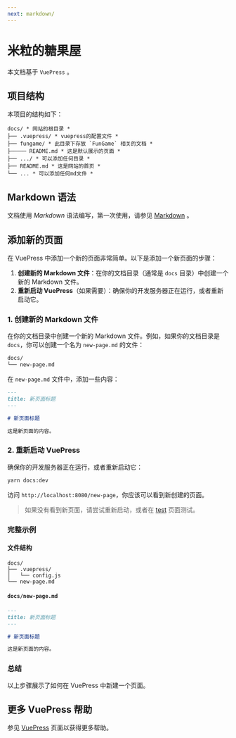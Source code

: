 ```yaml
---
next: markdown/
---
```


# 米粒的糖果屋

本文档基于 `VuePress` 。

## 项目结构

本项目的结构如下：

```
docs/ * 网站的根目录 *
├── .vuepress/ * vuepress的配置文件 *
├── fungame/ * 此目录下存放 `FunGame` 相关的文档 *
├───── README.md * 这是默认展示的页面 *
├── .../ * 可以添加任何目录 *
├── README.md * 这是网站的首页 *
└── ... * 可以添加任何md文件 *
```

## Markdown 语法

文档使用 *Markdown* 语法编写，第一次使用，请参见 [Markdown](markdown.html) 。

## 添加新的页面

在 VuePress 中添加一个新的页面非常简单。以下是添加一个新页面的步骤：

1. **创建新的 Markdown 文件**：在你的文档目录（通常是 `docs` 目录）中创建一个新的 Markdown 文件。
2. **重新启动 VuePress**（如果需要）：确保你的开发服务器正在运行，或者重新启动它。

### 1. 创建新的 Markdown 文件

在你的文档目录中创建一个新的 Markdown 文件。例如，如果你的文档目录是 `docs`，你可以创建一个名为 `new-page.md` 的文件：

```markdown
docs/
└── new-page.md
```

在 `new-page.md` 文件中，添加一些内容：

```markdown
---
title: 新页面标题
---

# 新页面标题

这是新页面的内容。
```

### 2. 重新启动 VuePress

确保你的开发服务器正在运行，或者重新启动它：

```bash
yarn docs:dev
```

访问 `http://localhost:8080/new-page`，你应该可以看到新创建的页面。

> 如果没有看到新页面，请尝试重新启动，或者在 [test](test.html) 页面测试。

### 完整示例

#### 文件结构

```plaintext
docs/
├── .vuepress/
│   └── config.js
└── new-page.md
```

#### `docs/new-page.md`

```markdown
---
title: 新页面标题
---

# 新页面标题

这是新页面的内容。
```

### 总结

以上步骤展示了如何在 VuePress 中新建一个页面。

## 更多 VuePress 帮助

参见 [VuePress](vuepress/) 页面以获得更多帮助。